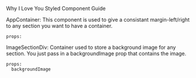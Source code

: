 Why I Love You Styled Component Guide

  AppContainer: 
    This component is used to give a consistant margin-left/right to any section you want to have a container. 

    props:

  ImageSectionDiv:
    Container used to store a background image for any section. You just pass in a backgroundImage prop that contains the image.

    props: 
      backgroundImage
